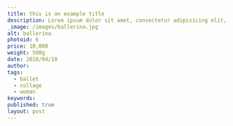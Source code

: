 ```yaml
---
title: this is an example title
description: Lorem ipsum dolor sit amet, consectetur adipisicing elit, sed do eiusmod tempor incididunt ut labore et dolore magna aliqua. Ut enim ad minim veniam, quis nostrud exercitation ullamco laboris nisi ut aliquip ex ea commodo consequat.
_image: /images/ballerina.jpg
alt: ballerina
photoid: 6
price: 10,000
weight: 500g
date: 2018/04/10
author:
tags:
  - ballet
  - collage
  - woman
keywords:
published: true
layout: post
---
```


